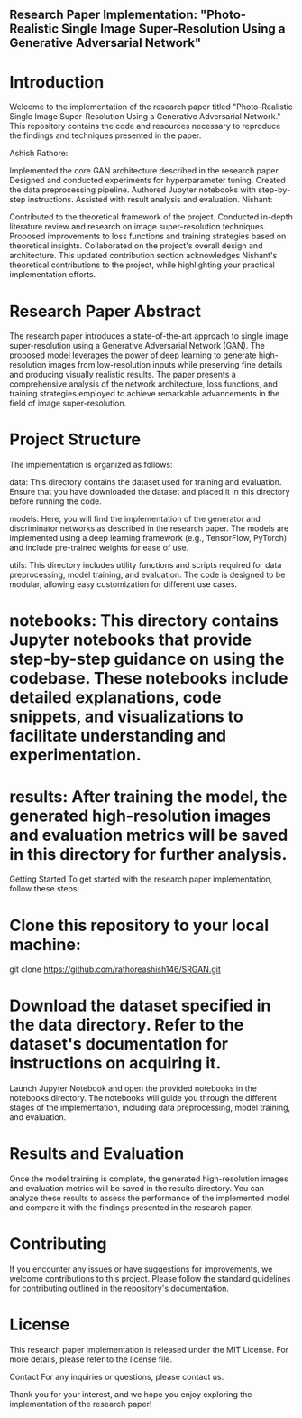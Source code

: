 ## Research Paper Implementation: "Photo-Realistic Single Image Super-Resolution Using a Generative Adversarial Network"

# Introduction
Welcome to the implementation of the research paper titled "Photo-Realistic Single Image Super-Resolution Using a Generative Adversarial Network." This repository contains the code and resources necessary to reproduce the findings and techniques presented in the paper.

Ashish Rathore:

Implemented the core GAN architecture described in the research paper.
Designed and conducted experiments for hyperparameter tuning.
Created the data preprocessing pipeline.
Authored Jupyter notebooks with step-by-step instructions.
Assisted with result analysis and evaluation.
Nishant:

Contributed to the theoretical framework of the project.
Conducted in-depth literature review and research on image super-resolution techniques.
Proposed improvements to loss functions and training strategies based on theoretical insights.
Collaborated on the project's overall design and architecture.
This updated contribution section acknowledges Nishant's theoretical contributions to the project, while highlighting your practical implementation efforts.

# Research Paper Abstract
The research paper introduces a state-of-the-art approach to single image super-resolution using a Generative Adversarial Network (GAN). The proposed model leverages the power of deep learning to generate high-resolution images from low-resolution inputs while preserving fine details and producing visually realistic results. The paper presents a comprehensive analysis of the network architecture, loss functions, and training strategies employed to achieve remarkable advancements in the field of image super-resolution.

# Project Structure
The implementation is organized as follows:

data: This directory contains the dataset used for training and evaluation. Ensure that you have downloaded the dataset and placed it in this directory before running the code.

models: Here, you will find the implementation of the generator and discriminator networks as described in the research paper. The models are implemented using a deep learning framework (e.g., TensorFlow, PyTorch) and include pre-trained weights for ease of use.

utils: This directory includes utility functions and scripts required for data preprocessing, model training, and evaluation. The code is designed to be modular, allowing easy customization for different use cases.

# notebooks: This directory contains Jupyter notebooks that provide step-by-step guidance on using the codebase. These notebooks include detailed explanations, code snippets, and visualizations to facilitate understanding and experimentation.

# results: After training the model, the generated high-resolution images and evaluation metrics will be saved in this directory for further analysis.

Getting Started
To get started with the research paper implementation, follow these steps:

# Clone this repository to your local machine:
git clone https://github.com/rathoreashish146/SRGAN.git

# Download the dataset specified in the data directory. Refer to the dataset's documentation for instructions on acquiring it.

Launch Jupyter Notebook and open the provided notebooks in the notebooks directory. The notebooks will guide you through the different stages of the implementation, including data preprocessing, model training, and evaluation.

# Results and Evaluation
Once the model training is complete, the generated high-resolution images and evaluation metrics will be saved in the results directory. You can analyze these results to assess the performance of the implemented model and compare it with the findings presented in the research paper.

# Contributing
If you encounter any issues or have suggestions for improvements, we welcome contributions to this project. Please follow the standard guidelines for contributing outlined in the repository's documentation.

# License
This research paper implementation is released under the MIT License. For more details, please refer to the license file.

Contact
For any inquiries or questions, please contact us.

Thank you for your interest, and we hope you enjoy exploring the implementation of the research paper!


